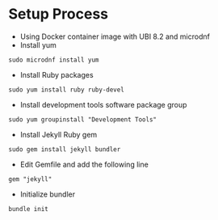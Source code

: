 # Setup Process

* Using Docker container image with UBI 8.2 and microdnf
* Install yum
```
sudo microdnf install yum
```

* Install Ruby packages
```
sudo yum install ruby ruby-devel 
```

* Install development tools software package group
```
sudo yum groupinstall "Development Tools"
```

* Install Jekyll Ruby gem
```
sudo gem install jekyll bundler
```

* Edit Gemfile and add the following line
```
gem "jekyll"
```

* Initialize bundler
```
bundle init
```